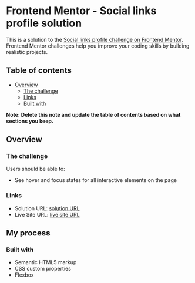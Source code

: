 # Frontend Mentor - Social links profile solution

This is a solution to the [Social links profile challenge on Frontend Mentor](https://www.frontendmentor.io/challenges/social-links-profile-UG32l9m6dQ). Frontend Mentor challenges help you improve your coding skills by building realistic projects.

## Table of contents

- [Overview](#overview)
  - [The challenge](#the-challenge)
  - [Links](#links)
  - [Built with](#built-with)

**Note: Delete this note and update the table of contents based on what sections you keep.**

## Overview

### The challenge

Users should be able to:

- See hover and focus states for all interactive elements on the page

### Links

- Solution URL: [solution URL](https://www.frontendmentor.io/solutions/socials-links-preview-using-css-flexbox-iIXupZMh8t)
- Live Site URL: [live site URL](https://socials-preview.netlify.app/)

## My process

### Built with

- Semantic HTML5 markup
- CSS custom properties
- Flexbox
